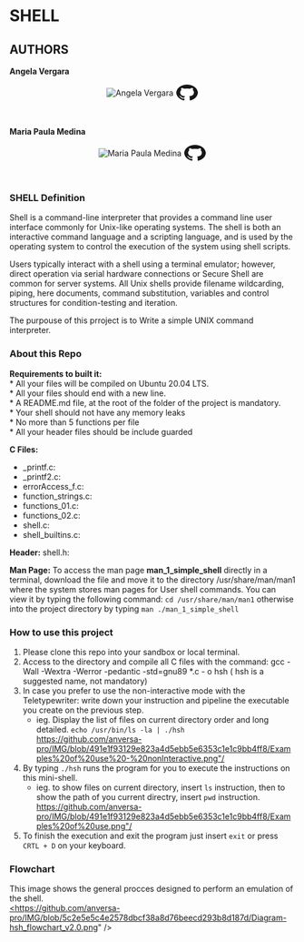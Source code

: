 # SHELL 

## AUTHORS
**Angela Vergara** 

  <p align="center">
      <img align="center" src="https://avatars.githubusercontent.com/u/85180677?v=4" alt="Angela Vergara" height="80" width="80" />
        <a href="https://github.com/anversa-pro" target="blank"><img align="center" src="https://raw.githubusercontent.com/devicons/devicon/9f4f5cdb393299a81125eb5127929ea7bfe42889/icons/github/github-original.svg" alt="Github Angela" height="30" width="40" /></a> 
 </p>  <br>
 
 **Maria Paula Medina**
 
   <p align="center">
	    <img align="center" src="https://avatars.githubusercontent.com/u/70358968?v=4" alt="Maria Paula Medina" height="80" width="80" />
	      <a href="https://github.com/Mapu456" target="blank"><img align="center" src="https://raw.githubusercontent.com/devicons/devicon/9f4f5cdb393299a81125eb5127929ea7bfe42889/icons/github/github-original.svg" alt="Github Maria Paula" height="30" width="40" /></a>
  </p>
    <br>

### SHELL Definition

Shell is a command-line interpreter that provides a command line user interface commonly for Unix-like operating systems. The shell is both an interactive command language and a scripting language, and is used by the operating system to control the execution of the system using shell scripts.

Users typically interact with a shell using a terminal emulator; however, direct operation via serial hardware connections or Secure Shell are common for server systems. All Unix shells provide filename wildcarding, piping, here documents, command substitution, variables and control structures for condition-testing and iteration.

The purpouse of this prroject is to Write a simple UNIX command interpreter.

### About this Repo

**Requirements to built it:**  
	* All your files will be compiled on Ubuntu 20.04 LTS.    
	* All your files should end with a new line.  
	* A README.md file, at the root of the folder of the project is mandatory.  
	* Your shell should not have any memory leaks  
	* No more than 5 functions per file  
	* All your header files should be include guarded  

**C Files:**
* _printf.c:
* _printf2.c:
* errorAccess_f.c:
* function_strings.c:
* functions_01.c:
* functions_02.c:
* shell.c:
* shell_builtins.c:

**Header:**
shell.h:

**Man Page:**
To access the man page __man_1_simple_shell__ directly in a terminal, download the file and move it to the directory /usr/share/man/man1 where the system stores man pages for User shell commands.
You can view it by typing the following command: `cd /usr/share/man/man1` otherwise into the project directory by typing `man ./man_1_simple_shell`

### How to use this project
1. Please clone this repo into your sandbox or local terminal.
2. Access to the directory and compile all C files with the command: gcc -Wall -Wextra -Werror -pedantic -std=gnu89 *.c - o hsh ( hsh is a suggested name, not mandatory)
3. In case you prefer to use the non-interactive mode with the Teletypewriter: write down your instruction and pipeline the executable you create on the previous step.  
	* ieg. Display the list of files on current directory order and long detailed. `echo /usr/bin/ls -la | ./hsh`  
	<a href=#><https://github.com/anversa-pro/IMG/blob/491e1f93129e823a4d5ebb5e6353c1e1c9bb4ff8/Examples%20of%20use%20-%20nonInteractive.png"/></a>
4. By  typing `./hsh` runs the program for you to execute the instructions on this mini-shell.  
	* ieg. to show files on current directory, insert `ls` instruction, then to show the path of you current directry, insert `pwd` instruction.    
	<a href=#><https://github.com/anversa-pro/IMG/blob/491e1f93129e823a4d5ebb5e6353c1e1c9bb4ff8/Examples%20of%20use.png"/></a>
5. To finish the execution and exit the program just insert `exit` or press `CRTL + D` on your keyboard.
	
### Flowchart  
This image shows the general procces designed to perform an emulation of the shell.  
<a href=#><https://github.com/anversa-pro/IMG/blob/5c2e5e5c4e2578dbcf38a8d76beecd293b8d187d/Diagram-hsh_flowchart_v2.0.png" /></a>
